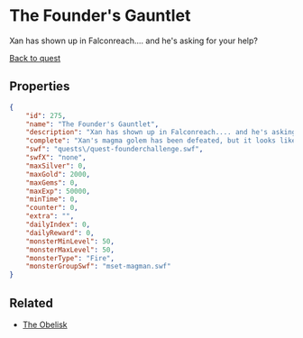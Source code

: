 # The Founder's Gauntlet

Xan has shown up in Falconreach.... and he's asking for your help?

[Back to quest](../quests.md)

## Properties

```json
{
    "id": 275,
    "name": "The Founder's Gauntlet",
    "description": "Xan has shown up in Falconreach.... and he's asking for your help?",
    "complete": "Xan's magma golem has been defeated, but it looks like the defeat had the opposite effect... he's now more motivated than ever to consume the world in flames. Just goes to show you... you can never trust an insane pyromancer.",
    "swf": "quests\/quest-founderchallenge.swf",
    "swfX": "none",
    "maxSilver": 0,
    "maxGold": 2000,
    "maxGems": 0,
    "maxExp": 50000,
    "minTime": 0,
    "counter": 0,
    "extra": "",
    "dailyIndex": 0,
    "dailyReward": 0,
    "monsterMinLevel": 50,
    "monsterMaxLevel": 50,
    "monsterType": "Fire",
    "monsterGroupSwf": "mset-magman.swf"
}
```

## Related

- [The Obelisk](../items/1900-the-obelisk.md)


